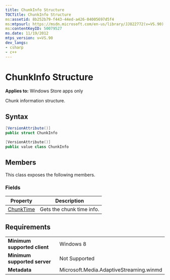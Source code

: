 ```yaml
---
title: ChunkInfo Structure
TOCTitle: ChunkInfo Structure
ms:assetid: 8b252b79-f443-44ed-a426-04005697d5f4
ms:mtpsurl: https://msdn.microsoft.com/en-us/library/JJ822772(v=VS.90)
ms:contentKeyID: 50079527
ms.date: 11/19/2012
mtps_version: v=VS.90
dev_langs:
- csharp
- c++
---
```


# ChunkInfo Structure

**Applies to:** Windows Store apps only

Chunk information structure.

## Syntax

``` csharp
[VersionAttribute()]
public struct ChunkInfo
```

``` c++
[VersionAttribute()]
public value class ChunkInfo
```

## Members

This class exposes the following members.

### Fields

|Property|Description|
|--- |--- |
|[ChunkTime](chunktime-field.md)|Gets the chunk time info.|


## Requirements

|||
|--- |--- |
|**Minimum supported client**|Windows 8|
|**Minimum supported server**|Not Supported|
|**Metadata**|Microsoft.Media.AdaptiveStreaming.winmd|

